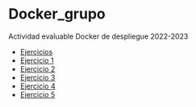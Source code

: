 # Docker_grupo
Actividad evaluable Docker de despliegue 2022-2023
<!DOCTYPE html>
<html lang="en">
<head>
    <meta charset="UTF-8">
    <meta http-equiv="X-UA-Compatible" content="IE=edge">
    <meta name="viewport" content="width=device-width, initial-scale=1.0">
</head>
<body>
    <ul>
     <li><a href="https://github.com/ThePableras/Docker_grupo/tree/main/EJERCICIOS"> Ejercicios </a></li>
    <li><a href="https://github.com/ThePableras/Docker_grupo/blob/main/EJERCICIOS/EJERCICIO%201/EJERCICIO1.md"> Ejercicio 1 </a></li>
    <li><a href="https://github.com/ThePableras/Docker_grupo/blob/main/EJERCICIOS/EJERCICIO%202/Ejercicio2.md"> Ejercicio 2 </a></li>
    <li><a href="https://github.com/ThePableras/Docker_grupo/blob/main/EJERCICIOS/EJERCICIO%203/Ejercicios%20Docker%20Grupo.md"> Ejercicio 3 </a></li>
    <li><a href="https://github.com/ThePableras/Docker_grupo/blob/main/EJERCICIOS/EJERCICIO%204/EJERCICIO4.md"> Ejercicio 4 </a></li>
    <li><a href="https://github.com/ThePableras/Docker_grupo/blob/main/EJERCICIOS/EJERCICIO%205/Ejercicios%20Docker%20Grupo5.md"> Ejercicio 5 </a></li>
 </ul>
</body>
</html>
